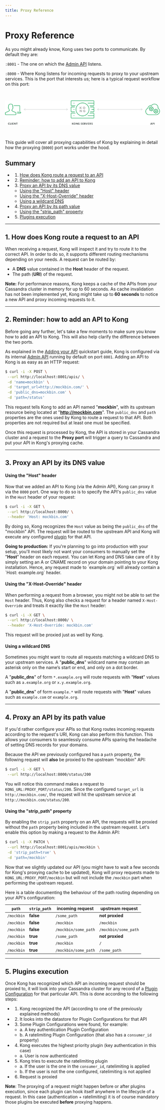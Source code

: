 ```yaml
---
title: Proxy Reference
---
```


# Proxy Reference

As you might already know, Kong uses two ports to communicate. By default they are:

`:8001` - The one on which the [Admin API][API] listens.

`:8000` - Where Kong listens for incoming requests to proxy to your upstream services. This is the port that interests us; here is a typical request workflow on this port:

<br />

![](/assets/images/docs/kong-simple.png)

<br />

This guide will cover all proxying capabilities of Kong by explaining in detail how the proxying (`8000`) port works under the hood.

## Summary

- 1. [How does Kong route a request to an API][1]
- 2. [Reminder: how to add an API to Kong][2]
- 3. [Proxy an API by its DNS value][3]
  - [Using the "Host" header][3a]
  - [Using the "X-Host-Override" header][3b]
  - [Using a wildcard DNS][3c]
- 4. [Proxy an API by its path value][4]
  - [Using the "strip_path" property][4a]
- 5. [Plugins execution][5]

[1]: #1.-how-does-kong-route-a-request-to-an-api
[2]: #2.-reminder:-how-to-add-an-api-to-kong
[3]: #3.-proxy-an-api-by-its-dns-value
[3a]: #using-the-"host"-header
[3b]: #using-the-"x-host-override"-header
[3c]: #using-a-wildcard-dns
[4]: #4.-proxy-an-api-by-its-path-value
[4a]: #using-the-"strip_path"-property
[5]: #5.-plugins-execution

---

## 1. How does Kong route a request to an API

When receiving a request, Kong will inspect it and try to route it to the correct API. In order to do so, it supports different routing mechanisms depending on your needs. A request can be routed by:

- A **DNS** value contained in the **Host** header of the request.
- The path (**URI**) of the request.

<div class="alert alert-warning">
  <strong>Note:</strong> For performance reasons, Kong keeps a cache of the APIs from your Cassandra cluster in memory for up to 60 seconds. As cache invalidation has not been implemented yet, Kong might take up to <strong>60 seconds</strong> to notice a new API and proxy incoming requests to it.
</div>

---

## 2. Reminder: how to add an API to Kong

Before going any further, let's take a few moments to make sure you know how to add an API to Kong. This will also help clarify the difference between the two ports.

As explained in the [Adding your API][adding-your-api] quickstart guide, Kong is configured via its internal [Admin API][API] running by default on port `8001`. Adding an API to Kong is as easy as an HTTP request:

```bash
$ curl -i -X POST \
 --url http://localhost:8001/apis/ \
 -d 'name=mockbin' \
 -d 'target_url=http://mockbin.com/' \
 -d 'public_dns=mockbin.com' \
 -d 'path=/status'
```

This request tells Kong to add an API named "**mockbin**", with its upstream resource being located at "**http://mockbin.com**". The `public_dns` and `path` properties are the ones used by Kong to route a request to that API. Both properties are not required but at least one must be specified.

Once this request is processed by Kong, the API is stored in your Cassandra cluster and a request to the **Proxy port** will trigger a query to Cassandra and put your API in Kong's proxying cache.

---

## 3. Proxy an API by its DNS value

#### Using the "**Host**" header

Now that we added an API to Kong (via the Admin API), Kong can proxy it via the `8000` port. One way to do so is to specify the API's `public_dns` value in the `Host` header of your request:

```bash
$ curl -i -X GET \
 --url http://localhost:8000/ \
 --header 'Host: mockbin.com'
```

By doing so, Kong recognizes the `Host` value as being the `public_dns` of the "mockbin" API. The request will be routed to the upstream API and Kong will execute any configured [plugin][plugins] for that API.

<div class="alert alert-warning">
  <strong>Going to production:</strong> If you're planning to go into production with your setup, you'll most likely not want your consumers to manually set the "<strong>Host</strong>" header on each request. You can let Kong and DNS take care of it by simply setting an A or CNAME record on your domain pointing to your Kong installation. Hence, any request made to `example.org` will already contain a `Host: example.org` header.
</div>

#### Using the "**X-Host-Override**" header

When performing a request from a browser, you might not be able to set the `Host` header. Thus, Kong also checks a request for a header named `X-Host-Override` and treats it exactly like the `Host` header:

```bash
$ curl -i -X GET \
 --url http://localhost:8000/ \
 --header 'X-Host-Override: mockbin.com'
```

This request will be proxied just as well by Kong.

#### Using a wildcard DNS

Sometimes you might want to route all requests matching a wildcard DNS to your upstream services. A "**public_dns**" wildcard name may contain an asterisk only on the name’s start or end, and only on a dot border.

A "**public_dns**" of form `*.example.org` will route requests with "**Host**" values such as `a.example.org` or `x.y.example.org`.

A "**public_dns**" of form `example.*` will route requests with "**Host**" values such as `example.com` or `example.org`.

---

## 4. Proxy an API by its path value

If you'd rather configure your APIs so that Kong routes incoming requests according to the request's URI, Kong can also perform this function. This allows your consumers to seamlessly consume APIs sparing the headache of setting DNS records for your domains.

Because the API we previously configured has a `path` property, the following request will **also** be proxied to the upstream "mockbin" API:

```bash
$ curl -i -X GET \
 --url http://localhost:8000/status/200
```

You will notice this command makes a request to `KONG_URL:PROXY_PORT/status/200`. Since the configured `target_url` is `http://mockbin.com/`, the request will hit the upstream service at `http://mockbin.com/status/200`.

#### Using the "**strip_path**" property

By enabling the `strip_path` property on an API, the requests will be proxied without the `path` property being included in the upstream request. Let's enable this option by making a request to the Admin API:

```bash
$ curl -i -X PATCH \
 --url http://localhost:8001/apis/mockbin \
 -d 'strip_path=true' \
 -d 'path=/mockbin'
```

Now that we slightly updated our API (you might have to wait a few seconds for Kong's proxying cache to be updated), Kong will proxy requests made to `KONG_URL:PROXY_PORT/mockbin` but will not include the `/mockbin` part when performing the upstream request.

Here is a table documenting the behaviour of the path routing depending on your API's configuration:

`path`      | `strip_path`   | incoming request       | upstream request
 ---        | ---            | ---                    | ---
`/mockbin`  | **false**      | `/some_path`           | **not proxied**
`/mockbin`  | **false**      | `/mockbin`             | `/mockbin`
`/mockbin`  | **false**      | `/mockbin/some_path`   | `/mockbin/some_path`
`/mockbin`  | **true**       | `/some_path`           | **not proxied**
`/mockbin`  | **true**       | `/mockbin`             | `/`
`/mockbin`  | **true**       | `/mockbin/some_path`   | `/some_path`

---

## 5. Plugins execution

Once Kong has recognized which API an incoming request should be proxied to, it will look into your Cassandra cluster for any record of a [Plugin Configuration][plugin-configuration-object] for that particular API. This is done according to the following steps:

- 1. Kong recognized the API (according to one of the previously explained methods)
- 2. It looks into the datastore for Plugin Configurations for that API
- 3. Some Plugin Configurations were found, for example:
  - a. A key authentication Plugin Configuration
  - b. A ratelimiting Plugin Configuration (that also has a `consumer_id` property)
- 4. Kong executes the highest priority plugin (key authentication in this case)
  - a. User is now authenticated
- 5. Kong tries to execute the ratelimiting plugin
  - a. If the user is the one in the `consumer_id`, ratelimiting is applied
  - b. If the user is not the one configured, ratelimiting is not applied
- 6. Request is proxied

**Note**: The proxying of a request might happen before or after plugins execution, since each plugin can hook itself anywhere in the lifecycle of a request. In this case (authentication + ratelimiting) it is of course mandatory those plugins be executed **before** proxying happens.

[adding-your-api]: /docs/{{page.kong_version}}/getting-started/adding-your-api
[API]: /docs/{{page.kong_version}}/admin-api
[plugin-configuration-object]: /docs/{{page.kong_version}}/admin-api#plugin-configuration-object
[plugins]: /plugins/
